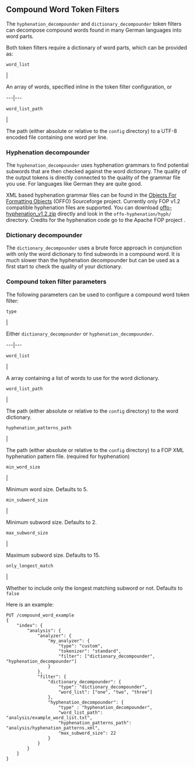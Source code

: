 ## Compound Word Token Filters

The `hyphenation_decompounder` and `dictionary_decompounder` token filters can decompose compound words found in many German languages into word parts.

Both token filters require a dictionary of word parts, which can be provided as:

`word_list`

| 

An array of words, specified inline in the token filter configuration, or   
  
---|---  
  
`word_list_path`

| 

The path (either absolute or relative to the `config` directory) to a UTF-8 encoded file containing one word per line.   
  
### Hyphenation decompounder

The `hyphenation_decompounder` uses hyphenation grammars to find potential subwords that are then checked against the word dictionary. The quality of the output tokens is directly connected to the quality of the grammar file you use. For languages like German they are quite good.

XML based hyphenation grammar files can be found in the [Objects For Formatting Objects](http://offo.sourceforge.net/#FOP+XML+Hyphenation+Patterns) (OFFO) Sourceforge project. Currently only FOP v1.2 compatible hyphenation files are supported. You can download [offo-hyphenation_v1.2.zip](https://sourceforge.net/projects/offo/files/offo-hyphenation/1.2/offo-hyphenation_v1.2.zip/download) directly and look in the `offo-hyphenation/hyph/` directory. Credits for the hyphenation code go to the Apache FOP project .

### Dictionary decompounder

The `dictionary_decompounder` uses a brute force approach in conjunction with only the word dictionary to find subwords in a compound word. It is much slower than the hyphenation decompounder but can be used as a first start to check the quality of your dictionary.

### Compound token filter parameters

The following parameters can be used to configure a compound word token filter:

`type`

| 

Either `dictionary_decompounder` or `hyphenation_decompounder`.   
  
---|---  
  
`word_list`

| 

A array containing a list of words to use for the word dictionary.   
  
`word_list_path`

| 

The path (either absolute or relative to the `config` directory) to the word dictionary.   
  
`hyphenation_patterns_path`

| 

The path (either absolute or relative to the `config` directory) to a FOP XML hyphenation pattern file. (required for hyphenation)   
  
`min_word_size`

| 

Minimum word size. Defaults to 5.   
  
`min_subword_size`

| 

Minimum subword size. Defaults to 2.   
  
`max_subword_size`

| 

Maximum subword size. Defaults to 15.   
  
`only_longest_match`

| 

Whether to include only the longest matching subword or not. Defaults to `false`  
  
Here is an example:
    
    
    PUT /compound_word_example
    {
        "index": {
            "analysis": {
                "analyzer": {
                    "my_analyzer": {
                        "type": "custom",
                        "tokenizer": "standard",
                        "filter": ["dictionary_decompounder", "hyphenation_decompounder"]
                    }
                },
                "filter": {
                    "dictionary_decompounder": {
                        "type": "dictionary_decompounder",
                        "word_list": ["one", "two", "three"]
                    },
                    "hyphenation_decompounder": {
                        "type" : "hyphenation_decompounder",
                        "word_list_path": "analysis/example_word_list.txt",
                        "hyphenation_patterns_path": "analysis/hyphenation_patterns.xml",
                        "max_subword_size": 22
                    }
                }
            }
        }
    }
